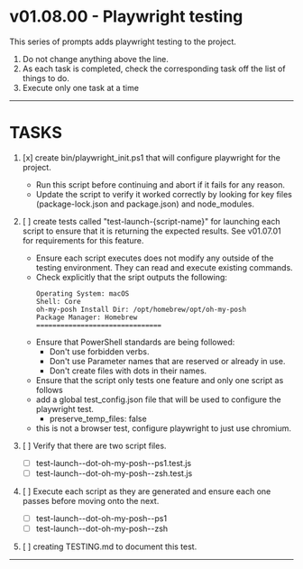 # v01.08.00 - Playwright testing

This series of prompts adds playwright testing to the project.

1. Do not change anything above the line.
2. As each task is completed, check the corresponding task off the list of things to do.
3. Execute only one task at a time

---------------------------------------------------------------
# TASKS


1. [x] create bin/playwright_init.ps1 that will configure playwright for the project.
    - Run this script before continuing and abort if it fails for any reason.
    - Update the script to verify it worked correctly by looking for key files (package-lock.json and package.json) and node_modules.

1. [ ] create tests called "test-launch-{script-name}" for launching each script to ensure that it is returning the expected results. See v01.07.01 for requirements for this feature.

    - Ensure each script executes does not modify any outside of the testing environment. They can read and execute existing commands.
    - Check explicitly that the sript outputs the following:
        ```=== OH-MY-POSH ENVIRONMENT ===
        Operating System: macOS
        Shell: Core
        oh-my-posh Install Dir: /opt/homebrew/opt/oh-my-posh
        Package Manager: Homebrew
        ===============================
        ```
    - Ensure that PowerShell standards are being followed:
        - Don't use forbidden verbs.
        - Don't use Parameter names that are reserved or already in use.
        - Don't create files with dots in their names.
    - Ensure that the script only tests one feature and only one script as follows
    - add a global test_config.json file that will be used to configure the playwright test.
        - preserve_temp_files: false
    - this is not a browser test, configure playwright to just use chromium.
1. [ ]   Verify that there are two script files.
    - [ ] test-launch--dot-oh-my-posh--ps1.test.js
    - [ ] test-launch--dot-oh-my-posh--zsh.test.js
1. [ ] Execute each script as they are generated and ensure each one passes before moving onto the next.
    - [ ] test-launch--dot-oh-my-posh--ps1 
    - [ ] test-launch--dot-oh-my-posh--zsh 
1. [ ] creating TESTING.md to document this test.

---------------------------------------------------------------
